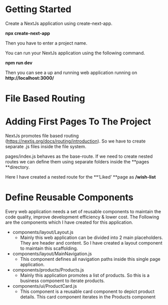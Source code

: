 # Getting Started

Create a NextJs application using create-next-app.

**npx create-next-app**

Then you have to enter a project name.

You can run your NextJs application using the following command.

**npm run dev**

Then you can see a up and running web application running on **http://localhost:3000/**


# File Based Routing


# Adding First Pages To The Project

NextJs promotes file based routing (https://nextjs.org/docs/routing/introduction). So we have to create separate .js files inside the file system.

pages/index.js behaves as the base-route. If we need to create nested routes we can define them using separate folders inside the **pages **directory.

Here I have created a nested route for the **‘Liked’ **page as **/wish-list**


# Define Reusable Components

Every web application needs a set of reusable components to maintain the code quality, improve development efficiency & lower cost. The Following are the components which I have created for this application.



*   components/layout/Layout.js
    *   Mainly this web application can be divided into 2 main placeholders. They are header and content. So I have created a layout component to maintain this scaffolding.
*   components/layout/MainNavigation.js
    *   This component defines all navigation paths inside this single page application.
*   components/products/Products.js
    *   Mainly this application promotes a list of products. So this is a business component to iterate products.
*   components/ui/ProductCard.js
    *   This component is a reusable card component to depict product details. This card component iterates in the Products component

